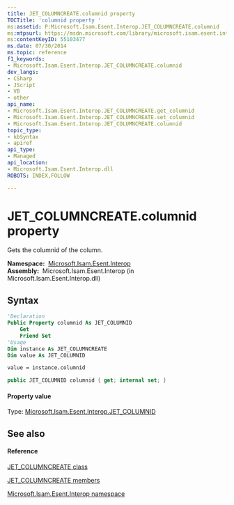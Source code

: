 ```yaml
---
title: JET_COLUMNCREATE.columnid property 
TOCTitle: 'columnid property '
ms:assetid: P:Microsoft.Isam.Esent.Interop.JET_COLUMNCREATE.columnid
ms:mtpsurl: https://msdn.microsoft.com/library/microsoft.isam.esent.interop.jet_columncreate.columnid(v=EXCHG.10)
ms:contentKeyID: 55103477
ms.date: 07/30/2014
ms.topic: reference
f1_keywords:
- Microsoft.Isam.Esent.Interop.JET_COLUMNCREATE.columnid
dev_langs:
- CSharp
- JScript
- VB
- other
api_name: 
- Microsoft.Isam.Esent.Interop.JET_COLUMNCREATE.get_columnid
- Microsoft.Isam.Esent.Interop.JET_COLUMNCREATE.set_columnid
- Microsoft.Isam.Esent.Interop.JET_COLUMNCREATE.columnid
topic_type: 
- kbSyntax
- apiref
api_type: 
- Managed
api_location: 
- Microsoft.Isam.Esent.Interop.dll
ROBOTS: INDEX,FOLLOW

---
```


# JET_COLUMNCREATE.columnid property

Gets the columnid of the column.

**Namespace:**  [Microsoft.Isam.Esent.Interop](hh596136\(v=exchg.10\).md)  
**Assembly:**  Microsoft.Isam.Esent.Interop (in Microsoft.Isam.Esent.Interop.dll)

## Syntax

``` vb
'Declaration
Public Property columnid As JET_COLUMNID
    Get
    Friend Set
'Usage
Dim instance As JET_COLUMNCREATE
Dim value As JET_COLUMNID

value = instance.columnid
```

``` csharp
public JET_COLUMNID columnid { get; internal set; }
```

#### Property value

Type: [Microsoft.Isam.Esent.Interop.JET_COLUMNID](hh564510\(v=exchg.10\).md)  

## See also

#### Reference

[JET_COLUMNCREATE class](dn335028\(v=exchg.10\).md)

[JET_COLUMNCREATE members](dn335070\(v=exchg.10\).md)

[Microsoft.Isam.Esent.Interop namespace](hh596136\(v=exchg.10\).md)

